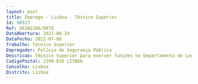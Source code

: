 ```yaml
--- 
layout: post
title: Emprego - Lisboa - Técnico Superior
Id: 98527
Ref: OE202206/0878
DataAbertura: 2022-06-24
DataFecho: 2022-07-08
Trabalho: Técnico Superior
Empregador: Polícia de Segurança Pública
Descricao: Técnico Superior para exercer funções no Departamento de Logística da Direção Nacional da PSP  Elaborar estudos, análises e projetos de especialidades de engenharia civil   Dar pareceres sobre matérias concernentes a infraestruturas e equipamentos inseridos em edifícios policiais   Acompanhar a execução e fiscalização dos contratos de empreitadas de manutenção e conservação de instalações e de aquisição e locação de bens e serviços em matéria de obras e infraestruturas    Elaborar normas ou orientações técnicas   Planear as necessidades relativas à gestão de instalações e equipamentos   Colaborar na atualização do inventário dos bens imóveis sob administração da PSP   Outras tarefas inerentes à atividade da Divisão de Obras e Infraestruturas.
CodigoPostal: 1199-010 LISBOA
Concelho: Lisboa
Distrito: Lisboa
--- 
```

